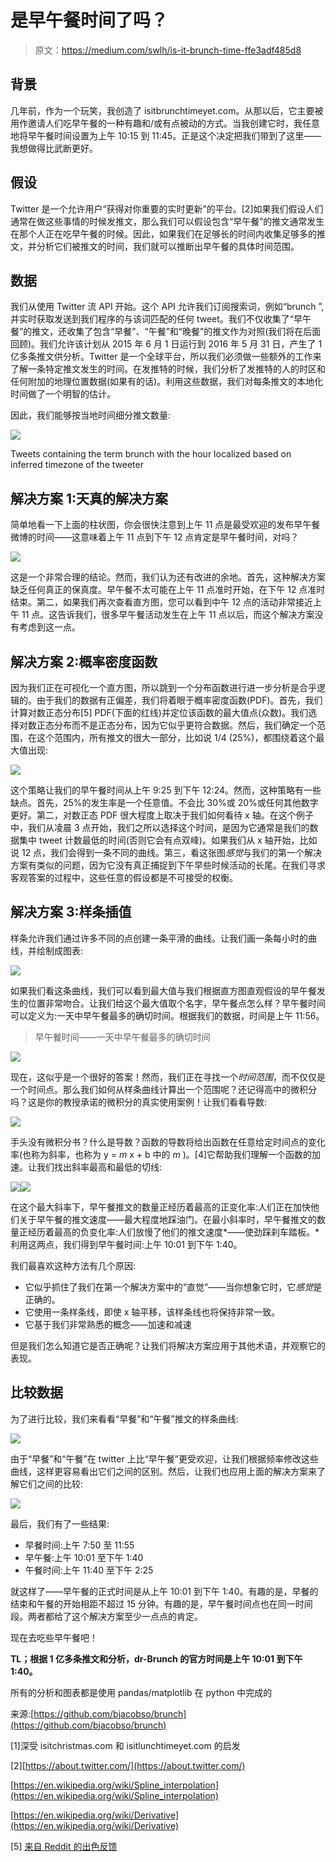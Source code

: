 # 是早午餐时间了吗？

> 原文：<https://medium.com/swlh/is-it-brunch-time-ffe3adf485d8>

## 背景

几年前，作为一个玩笑，我创造了 isitbrunchtimeyet.com。从那以后，它主要被用作邀请人们吃早午餐的一种有趣和/或有点被动的方式。当我创建它时，我任意地将早午餐时间设置为上午 10:15 到 11:45。正是这个决定把我们带到了这里——我想做得比武断更好。

## 假设

Twitter 是一个允许用户“获得对你重要的实时更新”的平台。[2]如果我们假设人们通常在做这些事情的时候发推文，那么我们可以假设包含“早午餐”的推文通常发生在那个人正在吃早午餐的时候。因此，如果我们在足够长的时间内收集足够多的推文，并分析它们被推文的时间，我们就可以推断出早午餐的具体时间范围。

## **数据**

我们从使用 Twitter 流 API 开始。这个 API 允许我们订阅搜索词，例如“brunch ”,并实时获取发送到我们程序的与该词匹配的任何 tweet。我们不仅收集了“早午餐”的推文，还收集了包含“早餐”、“午餐”和“晚餐”的推文作为对照(我们将在后面回顾)。我们允许该计划从 2015 年 6 月 1 日运行到 2016 年 5 月 31 日，产生了 1 亿多条推文供分析。Twitter 是一个全球平台，所以我们必须做一些额外的工作来了解一条特定推文发生的时间。在发推特的时候，我们分析了发推特的人的时区和任何附加的地理位置数据(如果有的话)。利用这些数据，我们对每条推文的本地化时间做了一个明智的估计。

因此，我们能够按当地时间细分推文数量:

![](img/852404678135b6b4fc34232bc288e2c4.png)

Tweets containing the term brunch with the hour localized based on inferred timezone of the tweeter

## **解决方案 1:天真的解决方案**

简单地看一下上面的柱状图，你会很快注意到上午 11 点是最受欢迎的发布早午餐微博的时间——这意味着上午 11 点到下午 12 点肯定是早午餐时间，对吗？

![](img/7931a059756b202c5a08d5ba3529000b.png)

这是一个非常合理的结论。然而，我们认为还有改进的余地。首先，这种解决方案缺乏任何真正的保真度。早午餐不太可能在上午 11 点准时开始，在下午 12 点准时结束。第二，如果我们再次查看直方图，您可以看到中午 12 点的活动非常接近上午 11 点。这告诉我们，很多早午餐活动发生在上午 11 点以后，而这个解决方案没有考虑到这一点。

## 解决方案 2:概率密度函数

因为我们正在可视化一个直方图，所以跳到一个分布函数进行进一步分析是合乎逻辑的。由于我们的数据有正偏差，我们将着眼于概率密度函数(PDF)。首先，我们计算对数正态分布[5] PDF(下面的红线)并定位该函数的最大值点(众数)。我们选择对数正态分布而不是正态分布，因为它似乎更符合数据。然后，我们确定一个范围，在这个范围内，所有推文的很大一部分，比如说 1/4 (25%)，都围绕着这个最大值出现:

![](img/404de9b131714731eafbc19dd166f8ba.png)

这个策略让我们的早午餐时间从上午 9:25 到下午 12:24。然而，这种策略有一些缺点。首先，25%的发生率是一个任意值。不会比 30%或 20%或任何其他数字更好。第二，对数正态 PDF 很大程度上取决于我们如何看待 x 轴。在这个例子中，我们从凌晨 3 点开始，我们之所以选择这个时间，是因为它通常是我们的数据集中 tweet 计数最低的时间(否则它会有点双峰)。如果我们从 x 轴开始，比如说 12 点，我们会得到一条不同的曲线。第三，看这张图*感觉*与我们的第一个解决方案有类似的问题，因为它没有真正捕捉到下午早些时候活动的长尾。在我们寻求客观答案的过程中，这些任意的假设都是不可接受的权衡。

## 解决方案 3:样条插值

样条允许我们通过许多不同的点创建一条平滑的曲线。让我们画一条每小时的曲线，并绘制成图表:

![](img/a6612e233fc18c42004a8a0c4307798b.png)

如果我们看这条曲线，我们可以看到最大值与我们根据直方图直观假设的早午餐发生的位置非常吻合。让我们给这个最大值取个名字，早午餐点怎么样？早午餐时间可以定义为:一天中早午餐最多的确切时间。根据我们的数据，时间是上午 11:56。

> 早午餐时间——一天中早午餐最多的确切时间

![](img/2c5a9130908771e3c27517ee749276e6.png)

现在，这似乎是一个很好的答案！然而，我们正在寻找一个*时间范围*，而不仅仅是一个时间点。那么我们如何从样条曲线计算出一个范围呢？还记得高中的微积分吗？这是你的教授承诺的微积分的真实使用案例！让我们看看导数:

![](img/f49a0748117c4c62ef2fb483390c3fea.png)

手头没有微积分书？什么是导数？函数的导数将给出函数在任意给定时间点的变化率(也称为斜率，也称为 y = *m* x + b 中的 *m* )。[4]它帮助我们理解一个函数的加速。让我们找出斜率最高和最低的切线:

![](img/c8017ef9e581698b8f59a11e4853c55b.png)![](img/b39adaa0a7f4a7bf43f7959a7c6f45d2.png)

在这个最大斜率下，早午餐推文的数量正经历着最高的正变化率:人们正在加快他们关于早午餐的推文速度——最大程度地踩油门。在最小斜率时，早午餐推文的数量正经历着最高的负变化率:人们放慢了他们的推文速度*——使劲踩刹车踏板。*利用这两点，我们得到早午餐时间:上午 10:01 到下午 1:40。

我们最喜欢这种方法有几个原因:

*   它似乎抓住了我们在第一个解决方案中的“直觉”——当你想象它时，它*感觉*是正确的。
*   它使用一条样条线，即使 x 轴平移，该样条线也将保持非常一致。
*   它基于我们非常熟悉的概念——加速和减速

但是我们怎么知道它是否正确呢？让我们将解决方案应用于其他术语，并观察它的表现。

## 比较数据

为了进行比较，我们来看看“早餐”和“午餐”推文的样条曲线:

![](img/5560658e927913f3685402e0cda0759c.png)

由于“早餐”和“午餐”在 twitter 上比“早午餐”更受欢迎，让我们根据频率修改这些曲线，这样更容易看出它们之间的区别。然后，让我们也应用上面的解决方案来了解它们之间的比较:

![](img/be0672e4aaeca621ce2be665d134b2a4.png)

最后，我们有了一些结果:

*   早餐时间:上午 7:50 至 11:55
*   早午餐:上午 10:01 至下午 1:40
*   午餐时间:上午 11:40 至下午 2:25

就这样了——早午餐的正式时间是从上午 10:01 到下午 1:40。有趣的是，早餐的结束和午餐的开始相距不超过 15 分钟。有趣的是，早午餐时间点也在同一时间段。两者都给了这个解决方案至少一点点的肯定。

现在去吃些早午餐吧！

**TL；根据 1 亿多条推文和分析，dr-Brunch 的官方时间是上午 10:01 到下午 1:40。**

所有的分析和图表都是使用 pandas/matplotlib 在 python 中完成的

来源:[https://github.com/bjacobso/brunch](https://github.com/bjacobso/brunch)

[1]深受 isitchristmas.com 和 isitlunchtimeyet.com 的启发

[2][https://about.twitter.com/](https://about.twitter.com/)

[https://en.wikipedia.org/wiki/Spline_interpolation](https://en.wikipedia.org/wiki/Spline_interpolation)

[https://en.wikipedia.org/wiki/Derivative](https://en.wikipedia.org/wiki/Derivative)

[5] [来自 Reddit 的出色反馈](https://www.reddit.com/r/dataisbeautiful/comments/4q4c1n/is_it_brunch_time_analyzing_tweets_to_get_an/d4q7k5g)